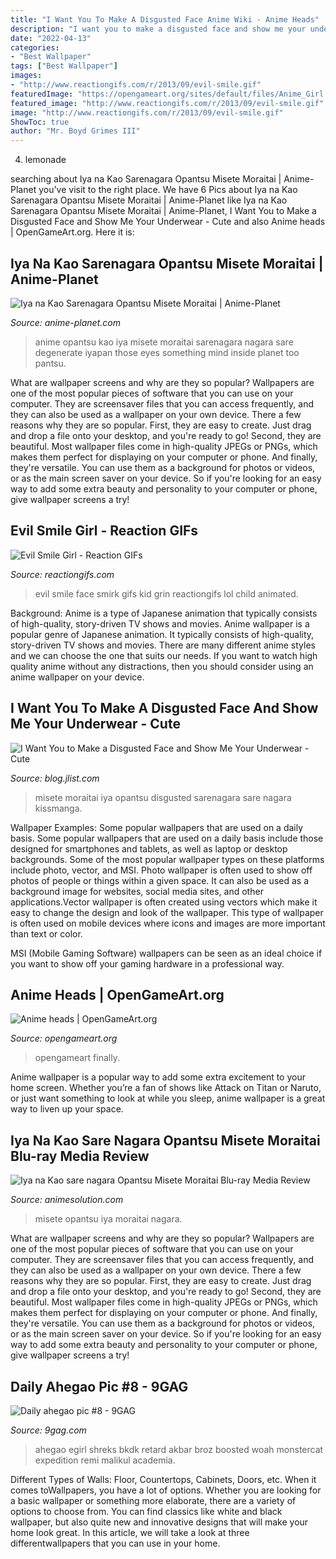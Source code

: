 ```yaml
---
title: "I Want You To Make A Disgusted Face Anime Wiki - Anime Heads"
description: "I want you to make a disgusted face and show me your underwear"
date: "2022-04-13"
categories:
- "Best Wallpaper"
tags: ["Best Wallpaper"]
images:
- "http://www.reactiongifs.com/r/2013/09/evil-smile.gif"
featuredImage: "https://opengameart.org/sites/default/files/Anime_Girl.png"
featured_image: "http://www.reactiongifs.com/r/2013/09/evil-smile.gif"
image: "http://www.reactiongifs.com/r/2013/09/evil-smile.gif"
ShowToc: true
author: "Mr. Boyd Grimes III"
---
```



4. lemonade 

	

		
searching about Iya na Kao Sarenagara Opantsu Misete Moraitai | Anime-Planet you've visit to the right place. We have 6 Pics about Iya na Kao Sarenagara Opantsu Misete Moraitai | Anime-Planet like Iya na Kao Sarenagara Opantsu Misete Moraitai | Anime-Planet, I Want You to Make a Disgusted Face and Show Me Your Underwear - Cute and also Anime heads | OpenGameArt.org. Here it is:
		
    
## Iya Na Kao Sarenagara Opantsu Misete Moraitai | Anime-Planet

<img loading=lazy src="https://www.anime-planet.com/images/anime/screenshots/iya-na-kao-sarenagara-opantsu-misete-moraitai-11280-1.jpg" onerror="this.onerror=null;this.src='https://tse3.mm.bing.net/th?id=OIP.CrhkHC1-MQacNmaNSMJvKAHaEK&amp;pid=15.1';" alt="Iya na Kao Sarenagara Opantsu Misete Moraitai | Anime-Planet">

_Source: anime-planet.com_

>anime opantsu kao iya misete moraitai sarenagara nagara sare degenerate iyapan those eyes something mind inside planet too pantsu. 

	

What are wallpaper screens and why are they so popular?
Wallpapers are one of the most popular pieces of software that you can use on your computer. They are screensaver files that you can access frequently, and they can also be used as a wallpaper on your own device. There a few reasons why they are so popular. First, they are easy to create. Just drag and drop a file onto your desktop, and you're ready to go! Second, they are beautiful. Most wallpaper files come in high-quality JPEGs or PNGs, which makes them perfect for displaying on your computer or phone. And finally, they're versatile. You can use them as a background for photos or videos, or as the main screen saver on your device. So if you're looking for an easy way to add some extra beauty and personality to your computer or phone, give wallpaper screens a try!

    
## Evil Smile Girl - Reaction GIFs

<img loading=lazy src="http://www.reactiongifs.com/r/2013/09/evil-smile.gif" onerror="this.onerror=null;this.src='https://tse2.mm.bing.net/th?id=OIP.Lu80lEOfK6xkiAp5EHwTKQAAAA&amp;pid=15.1';" alt="Evil Smile Girl - Reaction GIFs">

_Source: reactiongifs.com_

>evil smile face smirk gifs kid grin reactiongifs lol child animated. 

	

Background: Anime is a type of Japanese animation that typically consists of high-quality, story-driven TV shows and movies.
Anime wallpaper is a popular genre of Japanese animation. It typically consists of high-quality, story-driven TV shows and movies. There are many different anime styles and we can choose the one that suits our needs. If you want to watch high quality anime without any distractions, then you should consider using an anime wallpaper on your device.

    
## I Want You To Make A Disgusted Face And Show Me Your Underwear - Cute

<img loading=lazy src="https://ahegao.b-cdn.net/wp-content/uploads/2018/01/Iya-na-Kao-Sare-Nagara-Opantsu-Misete-Moraitai-I-Want-You-To-Make-a-Disgusted-Face-and-Show-Me-Your-Underwear-art-book-0010-768x1104.jpg" onerror="this.onerror=null;this.src='https://tse2.mm.bing.net/th?id=OIP.L59lcXBbjwv-8wfdRPzBxAHaKp&amp;pid=15.1';" alt="I Want You to Make a Disgusted Face and Show Me Your Underwear - Cute">

_Source: blog.jlist.com_

>misete moraitai iya opantsu disgusted sarenagara sare nagara kissmanga. 

	

Wallpaper Examples: Some popular wallpapers that are used on a daily basis.
Some popular wallpapers that are used on a daily basis include those designed for smartphones and tablets, as well as laptop or desktop backgrounds. Some of the most popular wallpaper types on these platforms include photo, vector, and MSI. 
Photo wallpaper is often used to show off photos of people or things within a given space. It can also be used as a background image for websites, social media sites, and other applications.Vector wallpaper is often created using vectors which make it easy to change the design and look of the wallpaper. This type of wallpaper is often used on mobile devices where icons and images are more important than text or color. 

MSI (Mobile Gaming Software) wallpapers can be seen as an ideal choice if you want to show off your gaming hardware in a professional way.

    
## Anime Heads | OpenGameArt.org

<img loading=lazy src="https://opengameart.org/sites/default/files/Anime_Girl.png" onerror="this.onerror=null;this.src='https://tse1.mm.bing.net/th?id=OIP.h_PfXWxqVUiFqntlgfhvAwHaHa&amp;pid=15.1';" alt="Anime heads | OpenGameArt.org">

_Source: opengameart.org_

>opengameart finally. 

	

Anime wallpaper is a popular way to add some extra excitement to your home screen. Whether you’re a fan of shows like Attack on Titan or Naruto, or just want something to look at while you sleep, anime wallpaper is a great way to liven up your space.

    
## Iya Na Kao Sare Nagara Opantsu Misete Moraitai Blu-ray Media Review

<img loading=lazy src="https://animesolution.com/wp-content/uploads/2019/02/IyaPan-05_00.29_2019.02.02_00.53.53_stitch-768x862.jpg" onerror="this.onerror=null;this.src='https://tse2.mm.bing.net/th?id=OIP.d4VwLwZgv-KK0QhwsTAfeQHaIU&amp;pid=15.1';" alt="Iya na Kao sare nagara Opantsu Misete Moraitai Blu-ray Media Review">

_Source: animesolution.com_

>misete opantsu iya moraitai nagara. 

	

What are wallpaper screens and why are they so popular?
Wallpapers are one of the most popular pieces of software that you can use on your computer. They are screensaver files that you can access frequently, and they can also be used as a wallpaper on your own device. There a few reasons why they are so popular. First, they are easy to create. Just drag and drop a file onto your desktop, and you're ready to go! Second, they are beautiful. Most wallpaper files come in high-quality JPEGs or PNGs, which makes them perfect for displaying on your computer or phone. And finally, they're versatile. You can use them as a background for photos or videos, or as the main screen saver on your device. So if you're looking for an easy way to add some extra beauty and personality to your computer or phone, give wallpaper screens a try!

    
## Daily Ahegao Pic #8 - 9GAG

<img loading=lazy src="https://images-cdn.9gag.com/photo/aoNP1x0_700b.jpg" onerror="this.onerror=null;this.src='https://tse4.mm.bing.net/th?id=OIP.7LFN5Wq1pXRhbVXMtzvArwHaGO&amp;pid=15.1';" alt="Daily ahegao pic #8 - 9GAG">

_Source: 9gag.com_

>ahegao egirl shreks bkdk retard akbar broz boosted woah monstercat expedition remi malikul academia. 

	

Different Types of Walls: Floor, Countertops, Cabinets, Doors, etc.
When it comes toWallpapers, you have a lot of options. Whether you are looking for a basic wallpaper or something more elaborate, there are a variety of options to choose from. You can find classics like white and black wallpaper, but also quite new and innovative designs that will make your home look great. In this article, we will take a look at three differentwallpapers that you can use in your home.

